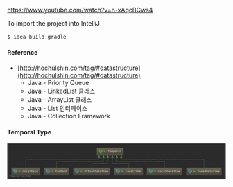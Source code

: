 https://www.youtube.com/watch?v=n-xAqcBCws4

To import the project into IntelliJ
```bash
$ idea build.gradle
```

#### Reference
- [http://hochulshin.com/tag/#datastructure](http://hochulshin.com/tag/#datastructure)
    - Java - Priority Queue
    - Java - LinkedList 클래스
    - Java - ArrayList 클래스
    - Java - List 인터페이스
    - Java - Collection Framework

#### Temporal Type

![](images/date.png)
